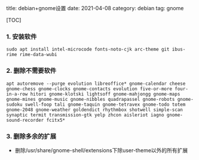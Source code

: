 title: debian+gnome设置
date: 2021-04-08
category: debian
tag: gnome

[TOC]

### 1. 安装软件

`sudo apt install intel-microcode fonts-noto-cjk arc-theme git ibus-rime rime-data-wubi`

### 2. 删除不需要软件

`apt autoremove --purge evolution libreoffice* gnome-calendar cheese gnome-chess gnome-clocks gnome-contacts evolution five-or-more four-in-a-row hitori gnome-klotski lightsoff gnome-mahjongg gnome-maps gnome-mines gnome-music gnome-nibbles quadrapassel gnome-robots gnome-sudoku swell-foop tali gnome-taquin gnome-tetravex gnome-todo totem gnome-2048 gnome-weather goldendict rhythmbox shotwell simple-scan synaptic termit transmission-gtk yelp zhcon aisleriot iagno gnome-sound-recorder fcitx5*`

### 3. 删除多余的扩展

- 删除/usr/share/gnome-shell/extensions下除user-theme以外的所有扩展